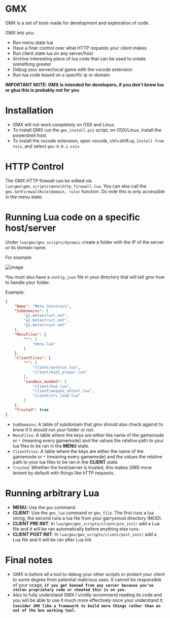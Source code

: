 # GMX
GMX is a set of tools made for development and exploration of code.

GMX lets you:
- Run menu state lua
- Have a finer control over what HTTP requests your client makes
- Run client state lua on any server/host
- Archive interesting piece of lua code that can be used to create something greater
- Debug your server/local game with the vscode extension
- Run lua code based on a specific ip or domain

**IMPORTANT NOTE: GMX is intended for developers, if you don't know lua or glua this is probably not for you**

# Installation
- GMX will not work completely on OSX and Linux.
- To install GMX run the `gmx_install.ps1` script, on OSX/Linux, install the powershell host.
- To install the vscode extension, open vscode, ctrl+shift+p, `Install from vsix`, and select `gmx-0.0.1.vsix`.

# HTTP Control
The GMX HTTP firewall can be edited via `lua\gmx\gmx_scripts\menu\http_firewall.lua`. You can also call the `gmx.SetFirewallRule(domain, rule)` function.
Do note this is only accessible in the menu state.

# Running Lua code on a specific host/server
Under `lua/gmx/gmx_scripts/dynamic` create a folder with the IP of the server or its domain name.

For example: 

![image](https://github.com/user-attachments/assets/3116e255-34aa-44b5-ab05-222d7245f016)

You must also have a `config.json` file in your directory that will tell gmx how to handle your folder.

Example: 
```json
{
	"Name": "Meta Construct",
	"SubDomains": [
		"g1.metastruct.net",
		"g2.metastruct.net",
		"g3.metastruct.net"
	],
	"MenuFiles": {
		"*": [
			"menu.lua"
		]
	},
	"ClientFiles": {
		"*": [
			"client/autorun.lua",
			"client/midi_player.lua"
		],
		"sandbox_modded": [
			"client/hud.lua",
			"client/weapon_select.lua",
			"client/srv_load.lua"
		]
	},
	"Trusted": true
}
```

- `SubDomains`: A table of subdomain that gmx should also check against to know if it should run your folder or not.
- `MenuFiles`: A table where the keys are either the name of the gamemode or `*` (meaning every gamemode) and the values the relative path to your lua files to be ran in the **MENU** state.
- `ClientFiles`: A table where the keys are either the name of the gamemode or `*` (meaning every gamemode) and the values the relative path to your lua files to be ran in the **CLIENT** state.
- `Trusted`: Whether the host/server is trusted, this makes GMX more lenient by default with things like hTTP requests.

# Running arbitrary Lua
- **MENU**: Use the `gmx` command.
- **CLIENT**: Use the `gmx_lua` command or `gmx_file`. The first runs a lua string, the second runs a lua file from your garrysmod directory (MOD).
- **CLIENT PRE INIT**: In `lua/gmx/gmx_scripts/client/pre_init/` add a Lua file and it will be ran automatically before anything else runs.
- **CLIENT POST INIT**: In `lua/gmx/gmx_scripts/client/post_init/` add a Lua file and it will be ran after Lua init.

# Final notes
- GMX is before all a tool to debug your other scripts or protect your client to some degree from potential malicious uses. It cannot be responsible of your usage, **`if you get banned from any server because you've stolen proprietary code or cheated this is on you.`**
- Also to fully understand GMX I vividly recommend reading its code and you will be able to use it much more effectively once your understand it. **`Consider GMX like a framework to build more things rather than an out of the box working tool.`**
